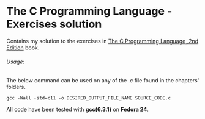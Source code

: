 # The C Programming Language - Exercises solution

Contains my solution to the exercises in [The C Programming Language, 2nd Edition](https://www.amazon.com/C-Programming-Language-2nd-Ed/dp/0131103709/ref=mt_hardcover?_encoding=UTF8&me=) book.

###### Usage:

The below command can be used on any of the _.c_ file found in the chapters' folders.

`gcc -Wall -std=c11 -o DESIRED_OUTPUT_FILE_NAME SOURCE_CODE.c`

All code have been tested with **gcc(6.3.1)** on **Fedora 24**.
